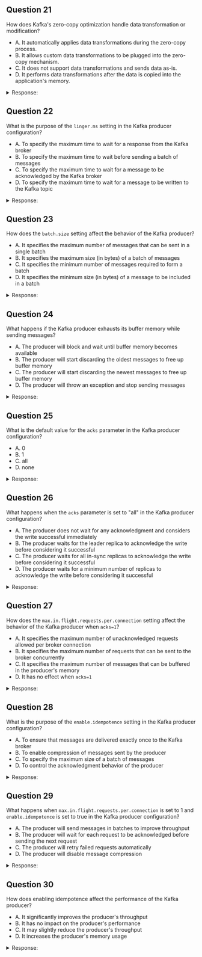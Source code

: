 ## Question 21

How does Kafka's zero-copy optimization handle data transformation or modification?

- A. It automatically applies data transformations during the zero-copy process.
- B. It allows custom data transformations to be plugged into the zero-copy mechanism.
- C. It does not support data transformations and sends data as-is.
- D. It performs data transformations after the data is copied into the application's memory.

<details>
<summary>Response:</summary> 

**Answer:** C

**Explanation:**
Kafka's zero-copy optimization is designed to efficiently transfer data between the producer and consumer without any data transformation or modification. When using zero-copy, Kafka sends the data as-is, exactly as it was received from the producer, without applying any transformations.

Here's how Kafka handles data transformation with zero-copy:

1. Producer-side serialization:
   - Before sending data to Kafka, the producer application serializes the data into a format suitable for transmission, such as byte arrays or specific serialization formats like Avro or Protobuf.
   - The producer is responsible for any necessary data transformations or modifications before serialization.

2. Zero-copy data transfer:
   - When the producer sends the serialized data to Kafka, Kafka uses zero-copy optimization to transfer the data directly from the file system cache to the network buffer.
   - During this zero-copy process, Kafka does not perform any data transformations or modifications.
   - The data is sent as-is, exactly as it was received from the producer.

3. Consumer-side deserialization:
   - When the consumer receives the data from Kafka, it needs to deserialize the data from the network format back into the application's format.
   - The consumer is responsible for any necessary data transformations or modifications after deserialization.

Kafka's zero-copy optimization focuses on efficient data transfer and does not include built-in mechanisms for data transformation (option A). It also does not provide a pluggable framework for custom data transformations during the zero-copy process (option B).

If data transformations are required, they should be performed by the producer before sending the data to Kafka and by the consumer after receiving the data from Kafka (option D). This allows the zero-copy optimization to work efficiently by transferring data as-is, without any modifications.

</details>

## Question 22

What is the purpose of the `linger.ms` setting in the Kafka producer configuration?

- A. To specify the maximum time to wait for a response from the Kafka broker
- B. To specify the maximum time to wait before sending a batch of messages
- C. To specify the maximum time to wait for a message to be acknowledged by the Kafka broker
- D. To specify the maximum time to wait for a message to be written to the Kafka topic

<details>
<summary>Response:</summary> 

**Explanation:**
The `linger.ms` setting in the Kafka producer configuration is used to specify the maximum time to wait before sending a batch of messages. By default, the Kafka producer sends messages as soon as they are available. However, setting `linger.ms` to a non-zero value allows the producer to wait for a short period of time to accumulate more messages into a batch before sending them to the Kafka broker. This can help improve throughput by reducing the number of requests sent to the broker.

**Answer:** B

</details>

## Question 23

How does the `batch.size` setting affect the behavior of the Kafka producer?

- A. It specifies the maximum number of messages that can be sent in a single batch
- B. It specifies the maximum size (in bytes) of a batch of messages
- C. It specifies the minimum number of messages required to form a batch
- D. It specifies the minimum size (in bytes) of a message to be included in a batch

<details>
<summary>Response:</summary> 

**Explanation:**
The `batch.size` setting in the Kafka producer configuration specifies the maximum size (in bytes) of a batch of messages. When the producer has accumulated messages up to the specified batch size or the `linger.ms` time has elapsed, it sends the batch of messages to the Kafka broker. Increasing the `batch.size` allows the producer to accumulate more messages into a single batch, potentially improving throughput. However, it also increases the memory usage of the producer and may introduce additional latency.

**Answer:** B

</details>

## Question 24

What happens if the Kafka producer exhausts its buffer memory while sending messages?

- A. The producer will block and wait until buffer memory becomes available
- B. The producer will start discarding the oldest messages to free up buffer memory
- C. The producer will start discarding the newest messages to free up buffer memory
- D. The producer will throw an exception and stop sending messages

<details>
<summary>Response:</summary> 

**Explanation:**
If the Kafka producer exhausts its buffer memory while sending messages, it will block and wait until buffer memory becomes available. The producer maintains a buffer of messages waiting to be sent to the Kafka broker. If the rate of message production exceeds the rate at which the producer can send messages to the broker, the buffer will start filling up. Once the buffer is full, the producer will block and wait until some buffer memory becomes available. This behavior helps prevent message loss by ensuring that the producer does not discard messages when the buffer is full. However, it can also introduce latency if the producer remains blocked for an extended period.

**Answer:** A

</details>

## Question 25

What is the default value for the `acks` parameter in the Kafka producer configuration?

- A. 0
- B. 1
- C. all
- D. none

<details>
<summary>Response:</summary> 

**Explanation:**
The default value for the `acks` parameter in the Kafka producer configuration is "1". This means that by default, the producer will wait for the leader replica to acknowledge the write before considering the write successful. With `acks=1`, the producer will receive an acknowledgment as soon as the leader replica has written the message to its local log. This provides a balance between durability and performance, as the producer does not wait for the message to be replicated to all followers before receiving an acknowledgment.

**Answer:** B

</details>

## Question 26

What happens when the `acks` parameter is set to "all" in the Kafka producer configuration?

- A. The producer does not wait for any acknowledgment and considers the write successful immediately
- B. The producer waits for the leader replica to acknowledge the write before considering it successful
- C. The producer waits for all in-sync replicas to acknowledge the write before considering it successful
- D. The producer waits for a minimum number of replicas to acknowledge the write before considering it successful

<details>
<summary>Response:</summary> 

**Explanation:**
When the `acks` parameter is set to "all" in the Kafka producer configuration, the producer will wait for all in-sync replicas (ISRs) to acknowledge the write before considering it successful. This means that the producer will receive an acknowledgment only after the message has been successfully written to the leader replica and replicated to all the follower replicas that are currently in-sync. Setting `acks=all` provides the highest level of durability, as it ensures that the message is persisted on multiple replicas before the producer receives an acknowledgment. However, it also introduces additional latency since the producer has to wait for all ISRs to respond.

**Answer:** C

</details>

## Question 27

How does the `max.in.flight.requests.per.connection` setting affect the behavior of the Kafka producer when `acks=1`?

- A. It specifies the maximum number of unacknowledged requests allowed per broker connection
- B. It specifies the maximum number of requests that can be sent to the broker concurrently
- C. It specifies the maximum number of messages that can be buffered in the producer's memory
- D. It has no effect when `acks=1`

<details>
<summary>Response:</summary> 

**Explanation:**
The `max.in.flight.requests.per.connection` setting in the Kafka producer configuration specifies the maximum number of unacknowledged requests allowed per broker connection. When `acks=1`, this setting determines how many requests the producer can send to the broker before waiting for an acknowledgment. By default, `max.in.flight.requests.per.connection` is set to 5, meaning the producer can send up to 5 requests to the broker without waiting for an acknowledgment. Increasing this value can potentially improve throughput by allowing more requests to be sent concurrently. However, it also increases the risk of out-of-order delivery if a request fails and needs to be retried, as the subsequent requests may have already been processed.

**Answer:** A

</details>

## Question 28

What is the purpose of the `enable.idempotence` setting in the Kafka producer configuration?

- A. To ensure that messages are delivered exactly once to the Kafka broker
- B. To enable compression of messages sent by the producer
- C. To specify the maximum size of a batch of messages
- D. To control the acknowledgment behavior of the producer

<details>
<summary>Response:</summary> 

**Explanation:**
The `enable.idempotence` setting in the Kafka producer configuration is used to ensure that messages are delivered exactly once to the Kafka broker, even in the presence of network or broker failures. When idempotence is enabled, the producer assigns a unique identifier to each message and maintains a sequence number for each partition. This allows the broker to detect and discard duplicate messages, ensuring that each message is processed exactly once. Enabling idempotence provides a higher level of message delivery reliability, but it may slightly impact the performance of the producer due to the additional bookkeeping and coordination required.

**Answer:** A

</details>

## Question 29

What happens when `max.in.flight.requests.per.connection` is set to 1 and `enable.idempotence` is set to true in the Kafka producer configuration?

- A. The producer will send messages in batches to improve throughput
- B. The producer will wait for each request to be acknowledged before sending the next request
- C. The producer will retry failed requests automatically
- D. The producer will disable message compression

<details>
<summary>Response:</summary> 

**Explanation:**
When `max.in.flight.requests.per.connection` is set to 1 and `enable.idempotence` is set to true in the Kafka producer configuration, the producer will wait for each request to be acknowledged by the broker before sending the next request. This ensures that the producer receives an acknowledgment for each message before proceeding, maintaining the order of messages within each partition. Setting `max.in.flight.requests.per.connection` to 1 in combination with enabling idempotence guarantees that messages are delivered exactly once and in the correct order. However, this configuration may limit the throughput of the producer, as it can only send one request at a time per broker connection.

**Answer:** B

</details>

## Question 30

How does enabling idempotence affect the performance of the Kafka producer?

- A. It significantly improves the producer's throughput
- B. It has no impact on the producer's performance
- C. It may slightly reduce the producer's throughput
- D. It increases the producer's memory usage

<details>
<summary>Response:</summary> 

**Explanation:**
Enabling idempotence in the Kafka producer configuration may slightly reduce the producer's throughput compared to a non-idempotent producer. When idempotence is enabled, the producer needs to perform additional bookkeeping and coordination with the Kafka broker to ensure exactly-once message delivery. This includes assigning unique identifiers to messages, maintaining sequence numbers, and handling acknowledgments and retries. The additional overhead introduced by idempotence can result in a slight decrease in the producer's throughput. However, the impact on performance is generally minimal and is often outweighed by the benefits of guaranteed exactly-once delivery, especially in scenarios where message reliability is critical.

**Answer:** C

</details>
